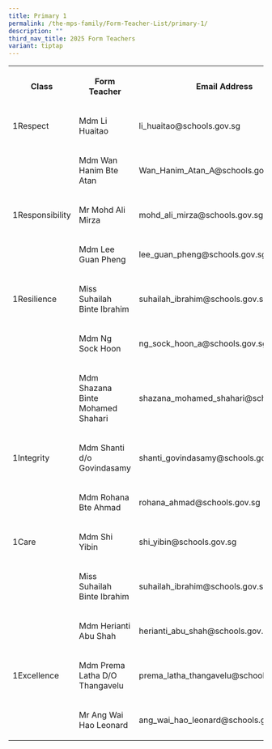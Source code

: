 ```yaml
---
title: Primary 1
permalink: /the-mps-family/Form-Teacher-List/primary-1/
description: ""
third_nav_title: 2025 Form Teachers
variant: tiptap
---
```

<table style="minWidth: 75px">
<colgroup>
<col>
<col>
<col>
</colgroup>
<tbody>
<tr>
<th rowspan="1" colspan="1">
<p>Class</p>
</th>
<th rowspan="1" colspan="1">
<p>Form Teacher</p>
</th>
<th rowspan="1" colspan="1">
<p>Email Address</p>
</th>
</tr>
<tr>
<td rowspan="1" colspan="1">
<p>1Respect</p>
</td>
<td rowspan="1" colspan="1">
<p>Mdm Li Huaitao</p>
</td>
<td rowspan="1" colspan="1">
<p>li_huaitao@schools.gov.sg</p>
</td>
</tr>
<tr>
<td rowspan="1" colspan="1">
<p></p>
</td>
<td rowspan="1" colspan="1">
<p>Mdm Wan Hanim Bte Atan</p>
</td>
<td rowspan="1" colspan="1">
<p>Wan_Hanim_Atan_A@schools.gov.sg</p>
</td>
</tr>
<tr>
<td rowspan="1" colspan="1">
<p>1Responsibility</p>
</td>
<td rowspan="1" colspan="1">
<p>Mr Mohd Ali Mirza</p>
</td>
<td rowspan="1" colspan="1">
<p>mohd_ali_mirza@schools.gov.sg</p>
</td>
</tr>
<tr>
<td rowspan="1" colspan="1">
<p></p>
</td>
<td rowspan="1" colspan="1">
<p>Mdm Lee Guan Pheng</p>
</td>
<td rowspan="1" colspan="1">
<p>lee_guan_pheng@schools.gov.sg</p>
</td>
</tr>
<tr>
<td rowspan="1" colspan="1">
<p>1Resilience</p>
</td>
<td rowspan="1" colspan="1">
<p>Miss Suhailah Binte Ibrahim</p>
</td>
<td rowspan="1" colspan="1">
<p>suhailah_ibrahim@schools.gov.sg</p>
</td>
</tr>
<tr>
<td rowspan="1" colspan="1">
<p></p>
</td>
<td rowspan="1" colspan="1">
<p>Mdm Ng Sock Hoon</p>
</td>
<td rowspan="1" colspan="1">
<p>ng_sock_hoon_a@schools.gov.sg</p>
</td>
</tr>
<tr>
<td rowspan="1" colspan="1">
<p></p>
</td>
<td rowspan="1" colspan="1">
<p>Mdm Shazana Binte Mohamed Shahari</p>
</td>
<td rowspan="1" colspan="1">
<p>shazana_mohamed_shahari@schools.gov.sg</p>
</td>
</tr>
<tr>
<td rowspan="1" colspan="1">
<p>1Integrity</p>
</td>
<td rowspan="1" colspan="1">
<p>Mdm Shanti d/o Govindasamy</p>
</td>
<td rowspan="1" colspan="1">
<p>shanti_govindasamy@schools.gov.sg</p>
</td>
</tr>
<tr>
<td rowspan="1" colspan="1">
<p></p>
</td>
<td rowspan="1" colspan="1">
<p>Mdm Rohana Bte Ahmad</p>
</td>
<td rowspan="1" colspan="1">
<p>rohana_ahmad@schools.gov.sg</p>
</td>
</tr>
<tr>
<td rowspan="1" colspan="1">
<p>1Care</p>
</td>
<td rowspan="1" colspan="1">
<p>Mdm Shi Yibin</p>
</td>
<td rowspan="1" colspan="1">
<p>shi_yibin@schools.gov.sg</p>
</td>
</tr>
<tr>
<td rowspan="1" colspan="1">
<p></p>
</td>
<td rowspan="1" colspan="1">
<p>Miss Suhailah Binte Ibrahim</p>
</td>
<td rowspan="1" colspan="1">
<p>suhailah_ibrahim@schools.gov.sg</p>
</td>
</tr>
<tr>
<td rowspan="1" colspan="1">
<p></p>
</td>
<td rowspan="1" colspan="1">
<p>Mdm Herianti Abu Shah</p>
</td>
<td rowspan="1" colspan="1">
<p>herianti_abu_shah@schools.gov.sg</p>
</td>
</tr>
<tr>
<td rowspan="1" colspan="1">
<p>1Excellence</p>
</td>
<td rowspan="1" colspan="1">
<p>Mdm Prema Latha D/O Thangavelu</p>
</td>
<td rowspan="1" colspan="1">
<p>prema_latha_thangavelu@schools.gov.sg</p>
</td>
</tr>
<tr>
<td rowspan="1" colspan="1">
<p></p>
</td>
<td rowspan="1" colspan="1">
<p>Mr Ang Wai Hao Leonard</p>
</td>
<td rowspan="1" colspan="1">
<p>ang_wai_hao_leonard@schools.gov.sg</p>
</td>
</tr>
</tbody>
</table>
<p></p>